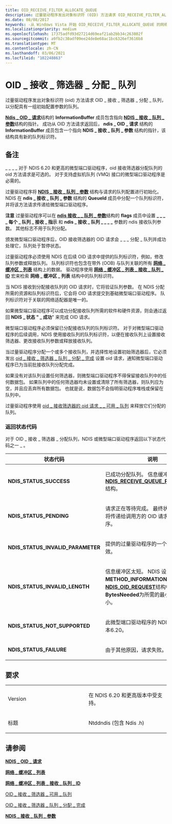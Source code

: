 ```yaml
---
title: OID_RECEIVE_FILTER_ALLOCATE_QUEUE
description: 过量驱动程序发出对象标识符 (OID) 方法请求 OID_RECEIVE_FILTER_ALLOCATE_QUEUE 分配具有一组初始配置参数的队列。
ms.date: 08/08/2017
keywords: -从 Windows Vista 开始 OID_RECEIVE_FILTER_ALLOCATE_QUEUE 的网络驱动程序
ms.localizationpriority: medium
ms.openlocfilehash: 17375adfd93d27214d69eaf21ab2bb34c263802f
ms.sourcegitcommit: a9fb2c30adf09ee24de8e68ac1bc6326ef3616b8
ms.translationtype: MT
ms.contentlocale: zh-CN
ms.lasthandoff: 03/06/2021
ms.locfileid: "102248863"
---
```

# <a name="oid_receive_filter_allocate_queue"></a>OID \_ 接收 \_ 筛选器 \_ 分配 \_ 队列


过量驱动程序发出对象标识符 (oid) 方法请求 OID \_ 接收 \_ 筛选器 \_ 分配 \_ 队列，以分配具有一组初始配置参数的队列。

[**Ndis \_ OID \_ 请求**](/windows-hardware/drivers/ddi/oidrequest/ns-oidrequest-ndis_oid_request)结构的 **InformationBuffer** 成员包含指向 [**NDIS \_ 接收 \_ 队列 \_ 参数**](/windows-hardware/drivers/ddi/ntddndis/ns-ntddndis-_ndis_receive_queue_parameters)结构的指针。 成功从 OID 方法请求返回后， **ndis \_ OID \_ 请求** 结构的 **InformationBuffer** 成员包含一个指向 **NDIS \_ 接收 \_ 队列 \_ 参数** 结构的指针，该结构具有新的队列标识符。

<a name="remarks"></a>备注
-------

\_ \_ \_ \_ 对于 NDIS 6.20 和更高的微型端口驱动程序，oid 接收筛选器分配队列的 oid 方法请求是可选的。 对于支持虚拟机队列 (VMQ) 接口的微型端口驱动程序是必需的。

过量驱动程序将 [**NDIS \_ 接收 \_ 队列 \_ 参数**](/windows-hardware/drivers/ddi/ntddndis/ns-ntddndis-_ndis_receive_queue_parameters) 结构与请求的队列配置进行初始化。 NDIS 在 **ndis \_ 接收 \_ 队列 \_ 参数** 结构的 **QueueId** 成员中分配一个队列标识符，并将该方法请求传递给微型端口驱动程序。

**注意** 过量驱动程序可以在 [**ndis 接收 \_ \_ 队列 \_ 参数**](/windows-hardware/drivers/ddi/ntddndis/ns-ntddndis-_ndis_receive_queue_parameters)结构的 **flags** 成员中设置 **\_ \_ \_ \_ 每个 \_ 队列 \_ 接收 \_ 指示** 和 **ndis \_ 接收 \_ 队列 \_ \_ \_ \_** 参数的 ndis 接收队列参数。 其他标志不用于队列分配。

 

颁发微型端口驱动程序后，OID 接收筛选器的 OID 请求会 \_ \_ \_ 分配 \_ 队列并成功处理它，队列处于暂停状态。

过量驱动程序必须使用 NDIS 在后续 OID 请求中提供的队列标识符，例如，修改队列参数或释放队列。 队列标识符也包含在带外 (OOB) 与队列关联的所有 [**网络 \_ 缓冲区 \_ 列表**](/windows-hardware/drivers/ddi/nbl/ns-nbl-net_buffer_list) 结构上的数据。 驱动程序使用 [**网络 \_ 缓冲区 \_ 列表 \_ 接收 \_ 队列 \_ ID**](/windows-hardware/drivers/ddi/ndis/nf-ndis-net_buffer_list_receive_queue_id) 宏来检索 **网络 \_ 缓冲区 \_ 列表** 结构中的队列标识符。

当 NDIS 接收到分配接收队列的 OID 请求时，它将验证队列参数。 在 NDIS 分配所需的资源和队列标识符后，它会将 OID 请求提交到基础微型端口驱动程序。 队列标识符对于关联的网络适配器是唯一的。

如果微型端口驱动程序可以成功分配接收队列所需的软件和硬件资源，则会通过返回 **NDIS \_ 状态 " \_ 成功**" 来完成 OID 请求。

微型端口驱动程序必须保留已分配接收队列的队列标识符。 对于对微型端口驱动程序的后续调用，NDIS 使用接收队列的队列标识符，以便在接收队列上设置接收筛选器、更改接收队列参数或释放接收队列。

当过量驱动程序分配一个或多个接收队列，并选择性地设置初始筛选器后，它必须发出 [oid \_ 接收 \_ 筛选器 \_ 队列 \_ 分配 \_ 完成](oid-receive-filter-queue-allocation-complete.md) 设置 oid 请求，通知微型端口驱动程序已为当前批接收队列分配完成。

如果没有对该队列设置任何筛选器，则微型端口驱动程序不得保留接收队列中的任何数据包。 如果队列中的任何筛选器均未设置或清除了所有筛选器，则队列应为空，并且应丢弃所有数据包。 也就是说，数据包不会指明驱动程序堆栈或保留在队列中。

过量驱动程序使用 [oid \_ 接收筛选器的 oid 请求 \_ \_ 可用 \_ 队列](oid-receive-filter-free-queue.md) 来释放它们分配的队列。

### <a name="return-status-codes"></a>返回状态代码

对于 OID \_ 接收 \_ 筛选器 \_ 分配队列，NDIS 或微型端口驱动程序返回以下状态代码之一 \_ 。

<table>
<colgroup>
<col width="50%" />
<col width="50%" />
</colgroup>
<thead>
<tr class="header">
<th>状态代码</th>
<th>说明</th>
</tr>
</thead>
<tbody>
<tr class="odd">
<td><p><strong>NDIS_STATUS_SUCCESS</strong></p></td>
<td><p>已成功分配队列。 信息缓冲区包含更新的 <a href="/windows-hardware/drivers/ddi/ntddndis/ns-ntddndis-_ndis_receive_queue_parameters" data-raw-source="[&lt;strong&gt;NDIS_RECEIVE_QUEUE_PARAMETERS&lt;/strong&gt;](/windows-hardware/drivers/ddi/ntddndis/ns-ntddndis-_ndis_receive_queue_parameters)"><strong>NDIS_RECEIVE_QUEUE_PARAMETERS</strong></a> 结构。</p></td>
</tr>
<tr class="even">
<td><p><strong>NDIS_STATUS_PENDING</strong></p></td>
<td><p>请求正在等待完成。 最终状态代码和结果将传递给调用方的 OID 请求完成处理程序。</p></td>
</tr>
<tr class="odd">
<td><p><strong>NDIS_STATUS_INVALID_PARAMETER</strong></p></td>
<td><p>提供的过量驱动程序的一个或多个参数无效。</p></td>
</tr>
<tr class="even">
<td><p><strong>NDIS_STATUS_INVALID_LENGTH</strong></p></td>
<td><p>信息缓冲区太短。 NDIS 设置<strong>数据</strong>。<strong>METHOD_INFORMATION</strong>。将<a href="/windows-hardware/drivers/ddi/ndis/ns-ndis-_ndis_oid_request" data-raw-source="[&lt;strong&gt;NDIS_OID_REQUEST&lt;/strong&gt;](/windows-hardware/drivers/ddi/oidrequest/ns-oidrequest-ndis_oid_request)"><strong>NDIS_OID_REQUEST</strong></a>结构中的成员<strong>BytesNeeded</strong>为所需的最小缓冲区大小。</p></td>
</tr>
<tr class="odd">
<td><p><strong>NDIS_STATUS_NOT_SUPPORTED</strong></p></td>
<td><p>此微型端口驱动程序的 NDIS 版本早于版本6.20。</p></td>
</tr>
<tr class="even">
<td><p><strong>NDIS_STATUS_FAILURE</strong></p></td>
<td><p>由于其他原因，请求失败。</p></td>
</tr>
</tbody>
</table>

 

<a name="requirements"></a>要求
------------

<table>
<colgroup>
<col width="50%" />
<col width="50%" />
</colgroup>
<tbody>
<tr class="odd">
<td><p>Version</p></td>
<td><p>在 NDIS 6.20 和更高版本中受支持。</p></td>
</tr>
<tr class="even">
<td><p>标题</p></td>
<td>Ntddndis (包含 Ndis .h) </td>
</tr>
</tbody>
</table>

## <a name="see-also"></a>请参阅


[**NDIS \_ OID \_ 请求**](/windows-hardware/drivers/ddi/oidrequest/ns-oidrequest-ndis_oid_request)

[**网络 \_ 缓冲区 \_ 列表**](/windows-hardware/drivers/ddi/nbl/ns-nbl-net_buffer_list)

[**网络 \_ 缓冲区 \_ 列表 \_ 接收 \_ 队列 \_ ID**](/windows-hardware/drivers/ddi/ndis/nf-ndis-net_buffer_list_receive_queue_id)

[OID \_ 接收 \_ 筛选器 \_ 可用 \_ 队列](oid-receive-filter-free-queue.md)

[OID \_ 接收 \_ 筛选器 \_ 队列 \_ 分配 \_ 完成](oid-receive-filter-queue-allocation-complete.md)

[**NDIS \_ 接收 \_ 队列 \_ 参数**](/windows-hardware/drivers/ddi/ntddndis/ns-ntddndis-_ndis_receive_queue_parameters)

